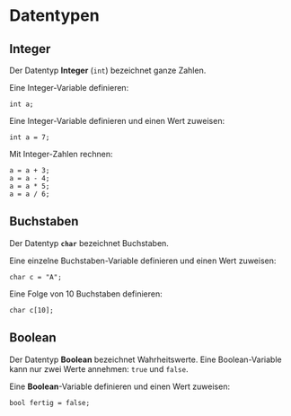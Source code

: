 
# Datentypen

## Integer

Der Datentyp **Integer** (`int`) bezeichnet ganze Zahlen.

Eine Integer-Variable definieren:

    int a;

Eine Integer-Variable definieren und einen Wert zuweisen:

    int a = 7;

Mit Integer-Zahlen rechnen:

    a = a + 3;
    a = a - 4;
    a = a * 5;
    a = a / 6;


## Buchstaben

Der Datentyp **`char`** bezeichnet Buchstaben.

Eine einzelne Buchstaben-Variable definieren und einen Wert zuweisen:

    char c = "A";

Eine Folge von 10 Buchstaben definieren:

    char c[10];


## Boolean

Der Datentyp **Boolean** bezeichnet Wahrheitswerte. 
Eine Boolean-Variable kann nur zwei Werte annehmen: 
`true` und `false`.

Eine **Boolean**-Variable definieren und einen Wert zuweisen:

    bool fertig = false;


